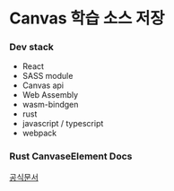 # Canvas 학습 소스 저장

### Dev stack
- React
- SASS module
- Canvas api
- Web Assembly
- wasm-bindgen
- rust
- javascript / typescript
- webpack


### Rust CanvaseElement Docs
[공식문서](https://rustwasm.github.io/wasm-bindgen/api/web_sys/struct.HtmlCanvasElement.html)

